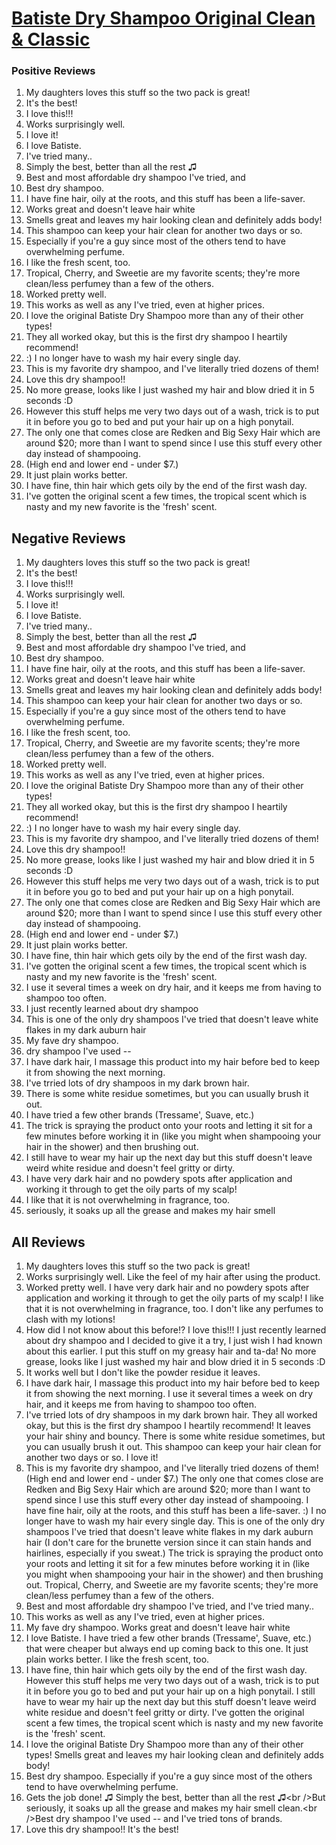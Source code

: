 # [Batiste Dry Shampoo Original Clean &amp; Classic](https://products.checkmycream.com/products/Batiste-Dry-Shampoo-Original-Clean-and-Classic.html)

### Positive Reviews

<ol>
      <li>My daughters loves this stuff so the two pack is great!</li>
      <li>It&#x27;s the best!</li>
      <li>I love this!!!</li>
      <li>Works surprisingly well.</li>
      <li>I love it!</li>
      <li>I love Batiste.  </li>
      <li>I&#x27;ve tried many..</li>
      <li>Simply the best, better than all the rest ♫</li>
      <li>Best and most affordable dry shampoo I&#x27;ve tried, and</li>
      <li>Best dry shampoo.</li>
      <li>I have fine hair, oily at the roots, and this stuff has been a life-saver.</li>
      <li>Works great and doesn&#x27;t leave hair white</li>
      <li>Smells great and leaves my hair looking clean and definitely adds body!</li>
      <li>This shampoo can keep your hair clean for another two days or so.  </li>
      <li>Especially if you&#x27;re a guy since most of the others tend to have overwhelming perfume.</li>
      <li>I like the fresh scent, too.</li>
      <li>Tropical, Cherry, and Sweetie are my favorite scents; they&#x27;re more clean/less perfumey than a few of the others.</li>
      <li>Worked pretty well.</li>
      <li>This works as well as any I&#x27;ve tried, even at higher prices.</li>
      <li>I love the original Batiste Dry Shampoo more than any of their other types!</li>
      <li>They all worked okay, but this is the first dry shampoo I heartily recommend!  </li>
      <li>:) I no longer have to wash my hair every single day.</li>
      <li>This is my favorite dry shampoo, and I&#x27;ve literally tried dozens of them!</li>
      <li>Love this dry shampoo!!</li>
      <li>No more grease, looks like I just washed my hair and blow dried it in 5 seconds :D</li>
      <li>However this stuff helps me very two days out of a wash, trick is to put it in before you go to bed and put your hair up on a high ponytail.</li>
      <li>The only one that comes close are Redken and Big Sexy Hair which are around $20; more than I want to spend since I use this stuff every other day instead of shampooing.</li>
      <li>(High end and lower end - under $7.)</li>
      <li>It just plain works better.  </li>
      <li>I have fine, thin hair which gets oily by the end of the first wash day.</li>
      <li>I&#x27;ve gotten the original scent a few times, the tropical scent which is nasty and my new favorite is the &#x27;fresh&#x27; scent.</li>
</ol>


<h2>Negative Reviews</h2>
<ol>
<li> My daughters loves this stuff so the two pack is great!</li>
<li> It&#x27;s the best!</li>
<li> I love this!!!</li>
<li> Works surprisingly well.</li>
<li> I love it!</li>
<li> I love Batiste.  </li>
<li> I&#x27;ve tried many..</li>
<li> Simply the best, better than all the rest ♫</li>
<li> Best and most affordable dry shampoo I&#x27;ve tried, and</li>
<li> Best dry shampoo.</li>
<li> I have fine hair, oily at the roots, and this stuff has been a life-saver.</li>
<li> Works great and doesn&#x27;t leave hair white</li>
<li> Smells great and leaves my hair looking clean and definitely adds body!</li>
<li> This shampoo can keep your hair clean for another two days or so.  </li>
<li> Especially if you&#x27;re a guy since most of the others tend to have overwhelming perfume.</li>
<li> I like the fresh scent, too.</li>
<li> Tropical, Cherry, and Sweetie are my favorite scents; they&#x27;re more clean/less perfumey than a few of the others.</li>
<li> Worked pretty well.</li>
<li> This works as well as any I&#x27;ve tried, even at higher prices.</li>
<li> I love the original Batiste Dry Shampoo more than any of their other types!</li>
<li> They all worked okay, but this is the first dry shampoo I heartily recommend!  </li>
<li> :) I no longer have to wash my hair every single day.</li>
<li> This is my favorite dry shampoo, and I&#x27;ve literally tried dozens of them!</li>
<li> Love this dry shampoo!!</li>
<li> No more grease, looks like I just washed my hair and blow dried it in 5 seconds :D</li>
<li> However this stuff helps me very two days out of a wash, trick is to put it in before you go to bed and put your hair up on a high ponytail.</li>
<li> The only one that comes close are Redken and Big Sexy Hair which are around $20; more than I want to spend since I use this stuff every other day instead of shampooing.</li>
<li> (High end and lower end - under $7.)</li>
<li> It just plain works better.  </li>
<li> I have fine, thin hair which gets oily by the end of the first wash day.</li>
<li> I&#x27;ve gotten the original scent a few times, the tropical scent which is nasty and my new favorite is the &#x27;fresh&#x27; scent.</li>
<li> I use it several times a week  on dry hair, and it keeps me from having to shampoo too often.</li>
<li> I just recently learned about dry shampoo</li>
<li> This is one of the only dry shampoos I&#x27;ve tried that doesn&#x27;t leave white flakes in my dark auburn hair</li>
<li> My fave dry shampoo.</li>
<li> dry shampoo I&#x27;ve used --</li>
<li> I have dark hair, I massage this product into my hair before bed to keep it from showing the next morning.</li>
<li> I&#x27;ve trried lots of dry shampoos in my dark brown hair.  </li>
<li> There is some white residue sometimes, but you can usually brush it out.  </li>
<li> I have tried a few other brands (Tressame&#x27;, Suave, etc.)</li>
<li> The trick is spraying the product onto your roots and letting it sit for a few minutes before working it in (like you might when shampooing your hair in the shower) and then brushing out.</li>
<li> I still have to wear my hair up the next day but this stuff doesn&#x27;t leave weird white residue and doesn&#x27;t feel gritty or dirty.</li>
<li> I have very dark hair and no powdery spots after application and working it through to get the oily parts of my scalp!</li>
<li> I like that it is not overwhelming in fragrance, too.</li>
<li> seriously, it soaks up all the grease and makes my hair smell</li>
</ol>

<h2>All Reviews</h2>

<ol>
    <li> My daughters loves this stuff so the two pack is great!</li>
    <li> Works surprisingly well. Like the feel of my hair after using the product.</li>
    <li> Worked pretty well. I have very dark hair and no powdery spots after application and working it through to get the oily parts of my scalp! I like that it is not overwhelming in fragrance, too. I don&#x27;t like any perfumes to clash with my lotions!</li>
    <li> How did I not know about this before!? I love this!!! I just recently learned about dry shampoo and I decided to give it a try, I just wish I had known about this earlier. I put this stuff on my greasy hair and ta-da! No more grease, looks like I just washed my hair and blow dried it in 5 seconds :D</li>
    <li> It works well but I don&#x27;t like the powder residue it leaves.</li>
    <li> I have dark hair, I massage this product into my hair before bed to keep it from showing the next morning. I use it several times a week  on dry hair, and it keeps me from having to shampoo too often.</li>
    <li> I&#x27;ve trried lots of dry shampoos in my dark brown hair.  They all worked okay, but this is the first dry shampoo I heartily recommend!  It leaves your hair shiny and bouncy.  There is some white residue sometimes, but you can usually brush it out.  This shampoo can keep your hair clean for another two days or so.  I love it!</li>
    <li> This is my favorite dry shampoo, and I&#x27;ve literally tried dozens of them! (High end and lower end - under $7.) The only one that comes close are Redken and Big Sexy Hair which are around $20; more than I want to spend since I use this stuff every other day instead of shampooing. I have fine hair, oily at the roots, and this stuff has been a life-saver. :) I no longer have to wash my hair every single day. This is one of the only dry shampoos I&#x27;ve tried that doesn&#x27;t leave white flakes in my dark auburn hair (I don&#x27;t care for the brunette version since it can stain hands and hairlines, especially if you sweat.) The trick is spraying the product onto your roots and letting it sit for a few minutes before working it in (like you might when shampooing your hair in the shower) and then brushing out. Tropical, Cherry, and Sweetie are my favorite scents; they&#x27;re more clean/less perfumey than a few of the others.</li>
    <li> Best and most affordable dry shampoo I&#x27;ve tried, and I&#x27;ve tried many..</li>
    <li> This works as well as any I&#x27;ve tried, even at higher prices.</li>
    <li> My fave dry shampoo. Works great and doesn&#x27;t leave hair white</li>
    <li> I love Batiste.  I have tried a few other brands (Tressame&#x27;, Suave, etc.) that were cheaper but always end up coming back to this one.  It just plain works better.  I like the fresh scent, too.</li>
    <li> I have fine, thin hair which gets oily by the end of the first wash day. However this stuff helps me very two days out of a wash, trick is to put it in before you go to bed and put your hair up on a high ponytail. I still have to wear my hair up the next day but this stuff doesn&#x27;t leave weird white residue and doesn&#x27;t feel gritty or dirty. I&#x27;ve gotten the original scent a few times, the tropical scent which is nasty and my new favorite is the &#x27;fresh&#x27; scent.</li>
    <li> I love the original Batiste Dry Shampoo more than any of their other types! Smells great and leaves my hair looking clean and definitely adds body!</li>
    <li> Best dry shampoo. Especially if you&#x27;re a guy since most of the others tend to have overwhelming perfume.</li>
    <li> Gets the job done! ♫ Simply the best, better than all the rest ♫&lt;br /&gt;But seriously, it soaks up all the grease and makes my hair smell clean.&lt;br /&gt;Best dry shampoo I&#x27;ve used -- and I&#x27;ve tried tons of brands.</li>
    <li> Love this dry shampoo!! It&#x27;s the best!</li>
</ol>




